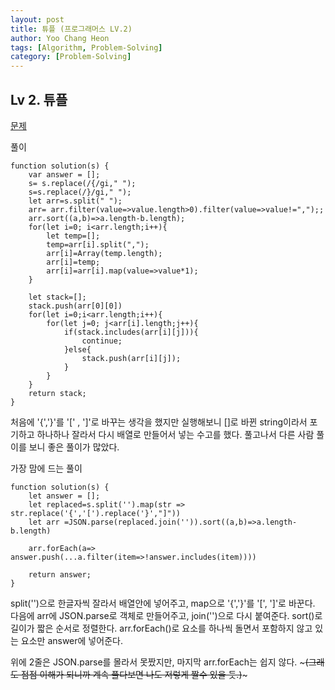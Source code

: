 ```yaml
---
layout: post
title: 튜플 (프로그래머스 LV.2)
author: Yoo Chang Heon
tags: [Algorithm, Problem-Solving]
category: [Problem-Solving]
---
```


## Lv 2. 튜플

[문제](https://programmers.co.kr/learn/courses/30/lessons/64065)

풀이

    function solution(s) {
        var answer = [];
        s= s.replace(/{/gi," ");
        s=s.replace(/}/gi," ");
        let arr=s.split(" ");
        arr= arr.filter(value=>value.length>0).filter(value=>value!=",");;
        arr.sort((a,b)=>a.length-b.length);
        for(let i=0; i<arr.length;i++){
            let temp=[];
            temp=arr[i].split(",");
            arr[i]=Array(temp.length);
            arr[i]=temp;
            arr[i]=arr[i].map(value=>value*1);
        }

        let stack=[];
        stack.push(arr[0][0])
        for(let i=0;i<arr.length;i++){
            for(let j=0; j<arr[i].length;j++){
                if(stack.includes(arr[i][j])){
                    continue;
                }else{
                    stack.push(arr[i][j]);
                }
            }
        }
        return stack;
    }

처음에 '{','}'를 '[' , ']'로 바꾸는 생각을 했지만 실행해보니 []로 바뀐 string이라서 포기하고 하나하나 잘라서 다시 배열로 만들어서 넣는 수고를 했다.
풀고나서 다른 사람 풀이를 보니 좋은 풀이가 많았다.

가장 맘에 드는 풀이

    function solution(s) {
        let answer = [];
        let replaced=s.split('').map(str => str.replace('{','[').replace('}',"]"))
        let arr =JSON.parse(replaced.join('')).sort((a,b)=>a.length-b.length)

        arr.forEach(a=> answer.push(...a.filter(item=>!answer.includes(item))))

        return answer;
    }

split('')으로 한글자씩 잘라서 배열안에 넣어주고, map으로 '{','}'를 '[', ']'로 바꾼다. 다음에 arr에 JSON.parse로 객체로 만들어주고, join('')으로 다시 붙여준다. sort()로 길이가 짧은 순서로 정렬한다. arr.forEach()로 요소를 하나씩 돌면서 포함하지 않고 있는 요소만 answer에 넣어준다.

위에 2줄은 JSON.parse를 몰라서 못짰지만, 마지막 arr.forEach는 쉽지 않다. ~~~(그래도 점점 이해가 되니까 계속 풀다보면 나도 저렇게 짤수 있을 듯.)~~~

